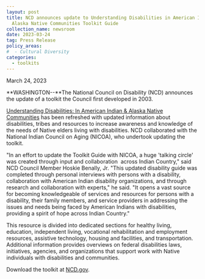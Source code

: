```yaml
---
layout: post
title: NCD announces update to Understanding Disabilities in American Indian &
  Alaska Native Communities Toolkit Guide
collection_name: newsroom
date: 2023-03-24
tag: Press Release
policy_areas:
#  - Cultural Diversity
categories:
  - toolkits
---
```


March 24, 2023

**WASHINGTON--**The National Council on Disability (NCD) announces the update of a toolkit the Council first developed in 2003.

[Understanding Disabilities: In American Indian & Alaska Native Communities](https://ncd.gov/publications/2023/understanding-disabilities-american-indian-alaska-native-communities-toolkit-guide) has been refreshed with updated information about disabilities, tribes and resources to increase awareness and knowledge of the needs of Native elders living with disabilities. NCD collaborated with the National Indian Council on Aging (NICOA), who undertook updating the toolkit.

"In an effort to update the Toolkit Guide with NICOA, a huge 'talking circle' was created through input and collaboration  across Indian Country," said NCD Council Member Hoskie Benally, Jr. "This updated disability guide was completed through personal interviews with persons with a disability, collaboration with American Indian disability organizations, and through research and collaboration with experts," he said. "It opens a vast source for becoming knowledgeable of services and resources for persons with a disability, their family members, and service providers in addressing the issues and needs being faced by American Indians with disabilities, providing a spirit of hope across Indian Country."

This resource is divided into dedicated sections for healthy living, education, independent living, vocational rehabilitation and employment resources, assistive technology, housing and facilities, and transportation. Additional information provides overviews on federal disabilities laws, initiatives, agencies, and organizations that support work with Native individuals with disabilities and communities.

Download the toolkit at [NCD.gov](https://ncd.gov/publications/2023/understanding-disabilities-american-indian-alaska-native-communities-toolkit-guide).
